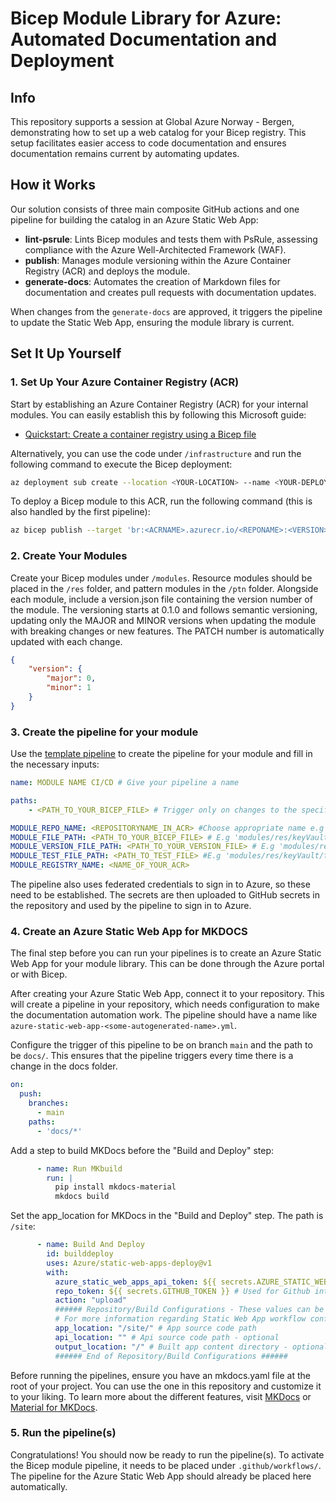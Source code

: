 # Bicep Module Library for Azure: Automated Documentation and Deployment

## Info
This repository supports a session at Global Azure Norway - Bergen, demonstrating how to set up a web catalog for your Bicep registry. This setup facilitates easier access to code documentation and ensures documentation remains current by automating updates.

## How it Works
Our solution consists of three main composite GitHub actions and one pipeline for building the catalog in an Azure Static Web App:
- **lint-psrule**: Lints Bicep modules and tests them with PsRule, assessing compliance with the Azure Well-Architected Framework (WAF).
- **publish**: Manages module versioning within the Azure Container Registry (ACR) and deploys the module.
- **generate-docs**: Automates the creation of Markdown files for documentation and creates pull requests with documentation updates.

When changes from the `generate-docs` are approved, it triggers the pipeline to update the Static Web App, ensuring the module library is current.

## Set It Up Yourself

### 1. Set Up Your Azure Container Registry (ACR)
Start by establishing an Azure Container Registry (ACR) for your internal modules. You can easily establish this by following this Microsoft guide:
- [Quickstart: Create a container registry using a Bicep file](https://learn.microsoft.com/en-us/azure/container-registry/container-registry-get-started-bicep?tabs=CLI)

Alternatively, you can use the code under `/infrastructure` and run the following command to execute the Bicep deployment:

```bash
az deployment sub create --location <YOUR-LOCATION> --name <YOUR-DEPLOYMENT-NAME> --template-file <BICEP-FILE> --parameters <PARAMETER-FILE>
```

To deploy a Bicep module to this ACR, run the following command (this is also handled by the first pipeline):

```bash
az bicep publish --target 'br:<ACRNAME>.azurecr.io/<REPONAME>:<VERSION>' --file <BICEP-FILE>
 ```



### 2. Create Your Modules

Create your Bicep modules under `/modules`. Resource modules should be placed in the `/res` folder, and pattern modules in the `/ptn` folder. Alongside each module, include a version.json file containing the version number of the module. The versioning starts at 0.1.0 and follows semantic versioning, updating only the MAJOR and MINOR versions when updating the module with breaking changes or new features. The PATCH number is automatically updated with each change.


```json
{
    "version": {
        "major": 0,
        "minor": 1
    }
}
```

### 3. Create the pipeline for your module

Use the [template pipeline](template-pipelines/pipeline.yaml) to create the pipeline for your module and fill in the necessary inputs:


```YAML
name: MODULE NAME CI/CD # Give your pipeline a name

paths:
    - <PATH_TO_YOUR_BICEP_FILE> # Trigger only on changes to the specified module path

MODULE_REPO_NAME: <REPOSITORYNAME_IN_ACR> #Choose appropriate name e.g module/res/keyvault
MODULE_FILE_PATH: <PATH_TO_YOUR_BICEP_FILE> # E.g 'modules/res/keyVault/deploy.bicep'
MODULE_VERSION_FILE_PATH: <PATH_TO_YOUR_VERSION_FILE> # E.g 'modules/res/keyVault/version.json'
MODULE_TEST_FILE_PATH: <PATH_TO_TEST_FILE> #E.g 'modules/res/keyVault/tests/default/main.test.bicep'
MODULE_REGISTRY_NAME: <NAME_OF_YOUR_ACR> 
```

The pipeline also uses federated credentials to sign in to Azure, so these need to be established. The secrets are then uploaded to GitHub secrets in the repository and used by the pipeline to sign in to Azure.

### 4. Create an Azure Static Web App for MKDOCS
The final step before you can run your pipelines is to create an Azure Static Web App for your module library. This can be done through the Azure portal or with Bicep.

After creating your Azure Static Web App, connect it to your repository. This will create a pipeline in your repository, which needs configuration to make the documentation automation work. The pipeline should have a name like `azure-static-web-app-<some-autogenerated-name>.yml`.

Configure the trigger of this pipeline to be on branch `main` and the path to be `docs/`. This ensures that the pipeline triggers every time there is a change in the docs folder.

```yaml
on:
  push:
    branches:
      - main
    paths:
      - 'docs/*'

```

Add a step to build MKDocs before the "Build and Deploy" step:

```yaml
      - name: Run MKbuild
        run: |
          pip install mkdocs-material
          mkdocs build
```

Set the app_location for MKDocs in the "Build and Deploy" step. The path is `/site`:

```yaml
      - name: Build And Deploy
        id: builddeploy
        uses: Azure/static-web-apps-deploy@v1
        with:
          azure_static_web_apps_api_token: ${{ secrets.AZURE_STATIC_WEB_APPS_API_TOKEN_POLITE_PLANT_0E4048A03 }}
          repo_token: ${{ secrets.GITHUB_TOKEN }} # Used for Github integrations (i.e. PR comments)
          action: "upload"
          ###### Repository/Build Configurations - These values can be configured to match your app requirements. ######
          # For more information regarding Static Web App workflow configurations, please visit: https://aka.ms/swaworkflowconfig
          app_location: "/site/" # App source code path
          api_location: "" # Api source code path - optional
          output_location: "/" # Built app content directory - optional
          ###### End of Repository/Build Configurations ######
```

Before running the pipelines, ensure you have an mkdocs.yaml file at the root of your project. You can use the one in this repository and customize it to your liking. To learn more about the different features, visit [MKDocs](https://www.mkdocs.org) or [Material for MKDocs](https://squidfunk.github.io/mkdocs-material/). 


### 5. Run the pipeline(s)
Congratulations! You should now be ready to run the pipeline(s). To activate the Bicep module pipeline, it needs to be placed under `.github/workflows/`. The pipeline for the Azure Static Web App should already be placed here automatically.